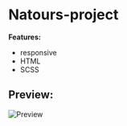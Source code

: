# Natours-project

**Features:**

+ responsive
+ HTML
+ SCSS

## Preview:
![Preview](https://github.com/RostyslavWeb/Natours-project/blob/main/Natours-index.jpg)

